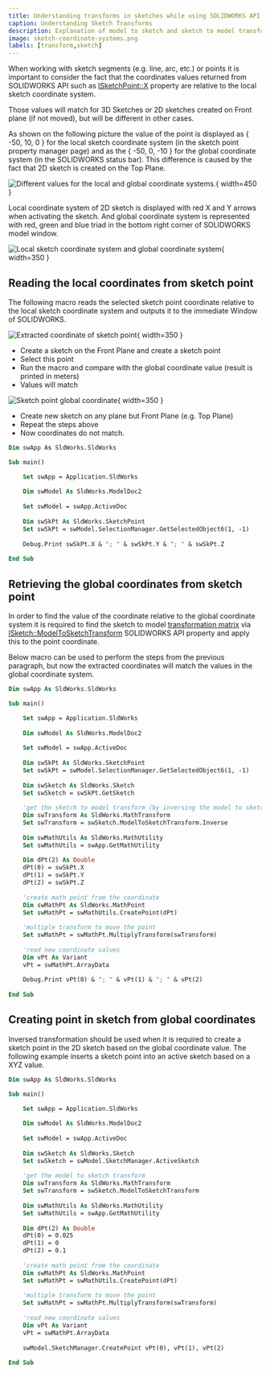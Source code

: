 ```yaml
---
title: Understanding transforms in sketches while using SOLIDWORKS API
caption: Understanding Sketch Transforms
description: Explanation of model to sketch and sketch to model transformations in SOLIDWORKS API to properly calculate the coordinates of sketch segments
image: sketch-coordinate-systems.png
labels: [transform,sketch]
---
```

When working with sketch segments (e.g. line, arc, etc.) or points it is important to consider the fact that the coordinates values returned from SOLIDWORKS API such as [ISketchPoint::X](https://help.solidworks.com/2017/English/api/sldworksapi/SolidWorks.Interop.sldworks~SolidWorks.Interop.sldworks.ISketchPoint~X.html) property are relative to the local sketch coordinate system.

Those values will match for 3D Sketches or 2D sketches created on Front plane (if not moved), but will be different in other cases.

As shown on the following picture the value of the point is displayed as { -50, 10, 0 } for the local sketch coordinate system (in the sketch point property manager page) and as the { -50, 0, -10 } for the global coordinate system (in the SOLIDWORKS status bar). This difference is caused by the fact that 2D sketch is created on the Top Plane.

![Different values for the local and global coordinate systems.](global-local-coordinates.png){ width=450 }

Local coordinate system of 2D sketch is displayed with red X and Y arrows when activating the sketch. And global coordinate system is represented with red, green and blue triad in the bottom right corner of SOLIDWORKS model window.

![Local sketch coordinate system and global coordinate system](sketch-coordinate-systems.png){ width=350 }

## Reading the local coordinates from sketch point

The following macro reads the selected sketch point coordinate relative to the local sketch coordinate system and outputs it to the immediate Window of SOLIDWORKS.

![Extracted coordinate of sketch point](coordinate-output.png){ width=350 }

* Create a sketch on the Front Plane and create a sketch point
* Select this point
* Run the macro and compare with the global coordinate value (result is printed in meters)
* Values will match

![Sketch point global coordinate](sketch-point-coordinate.png){ width=350 }

* Create new sketch on any plane but Front Plane (e.g. Top Plane)
* Repeat the steps above
* Now coordinates do not match.

~~~ vb
Dim swApp As SldWorks.SldWorks

Sub main()

    Set swApp = Application.SldWorks
    
    Dim swModel As SldWorks.ModelDoc2
    
    Set swModel = swApp.ActiveDoc
    
    Dim swSkPt As SldWorks.SketchPoint
    Set swSkPt = swModel.SelectionManager.GetSelectedObject6(1, -1)
    
    Debug.Print swSkPt.X & "; " & swSkPt.Y & "; " & swSkPt.Z
    
End Sub

~~~



## Retrieving the global coordinates from sketch point

In order to find the value of the coordinate relative to the global coordinate system it is required to find the sketch to model [transformation matrix](/docs/codestack/solidworks-api/geometry/transformation/) via [ISketch::ModelToSketchTransform](https://help.solidworks.com/2018/english/api/sldworksapi/SolidWorks.Interop.sldworks~SolidWorks.Interop.sldworks.ISketch~ModelToSketchTransform.html) SOLIDWORKS API property and apply this to the point coordinate.

Below macro can be used to perform the steps from the previous paragraph, but now the extracted coordinates will match the values in the global coordinate system.

~~~ vb
Dim swApp As SldWorks.SldWorks

Sub main()

    Set swApp = Application.SldWorks
    
    Dim swModel As SldWorks.ModelDoc2
    
    Set swModel = swApp.ActiveDoc
    
    Dim swSkPt As SldWorks.SketchPoint
    Set swSkPt = swModel.SelectionManager.GetSelectedObject6(1, -1)
    
    Dim swSketch As SldWorks.Sketch
    Set swSketch = swSkPt.GetSketch
    
    'get the sketch to model transform (by inversing the model to sketch transform)
    Dim swTransform As SldWorks.MathTransform
    Set swTransform = swSketch.ModelToSketchTransform.Inverse
        
    Dim swMathUtils As SldWorks.MathUtility
    Set swMathUtils = swApp.GetMathUtility
    
    Dim dPt(2) As Double
    dPt(0) = swSkPt.X
    dPt(1) = swSkPt.Y
    dPt(2) = swSkPt.Z
    
    'create math point from the coordinate
    Dim swMathPt As SldWorks.MathPoint
    Set swMathPt = swMathUtils.CreatePoint(dPt)
    
    'multiple transform to move the point
    Set swMathPt = swMathPt.MultiplyTransform(swTransform)
    
    'read new coordinate values
    Dim vPt As Variant
    vPt = swMathPt.ArrayData
    
    Debug.Print vPt(0) & "; " & vPt(1) & "; " & vPt(2)
    
End Sub
~~~



## Creating point in sketch from global coordinates

Inversed transformation should be used when it is required to create a sketch point in the 2D sketch based on the global coordinate value. The following example inserts a sketch point into an active sketch based on a XYZ value.

~~~ vb
Dim swApp As SldWorks.SldWorks

Sub main()

    Set swApp = Application.SldWorks
    
    Dim swModel As SldWorks.ModelDoc2
    
    Set swModel = swApp.ActiveDoc
        
    Dim swSketch As SldWorks.Sketch
    Set swSketch = swModel.SketchManager.ActiveSketch
    
    'get the model to sketch transform
    Dim swTransform As SldWorks.MathTransform
    Set swTransform = swSketch.ModelToSketchTransform
        
    Dim swMathUtils As SldWorks.MathUtility
    Set swMathUtils = swApp.GetMathUtility
    
    Dim dPt(2) As Double
    dPt(0) = 0.025
    dPt(1) = 0
    dPt(2) = 0.1
    
    'create math point from the coordinate
    Dim swMathPt As SldWorks.MathPoint
    Set swMathPt = swMathUtils.CreatePoint(dPt)
    
    'multiple transform to move the point
    Set swMathPt = swMathPt.MultiplyTransform(swTransform)
    
    'read new coordinate values
    Dim vPt As Variant
    vPt = swMathPt.ArrayData
    
    swModel.SketchManager.CreatePoint vPt(0), vPt(1), vPt(2)
    
End Sub
~~~



